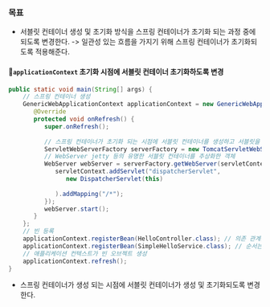 ### 목표
- 서블릿 컨테이너 생성 및 초기화 방식을 스프링 컨테이너가 초기화 되는 과정 중에 되도록 변경한다. -> 일관성 있는 흐름을 가지기 위해 스프링 컨테이너가 초기화되도록 적용해준다.

#### `applicationContext` 초기화 시점에 서블릿 컨테이너 초기화하도록 변경
```java
public static void main(String[] args) {  
    // 스프링 컨테이너 생성  
    GenericWebApplicationContext applicationContext = new GenericWebApplicationContext() {  
       @Override  
       protected void onRefresh() {  
          super.onRefresh();  
  
          // 스프링 컨테이너가 초기화 되는 시점에 서블릿 컨테이너를 생성하고 서블릿을 등록한다.  
          ServletWebServerFactory serverFactory = new TomcatServletWebServerFactory();  
          // WebServer jetty 등의 유명한 서블릿 컨테이너를 추상화한 객체  
          WebServer webServer = serverFactory.getWebServer(servletContext ->{  
             servletContext.addServlet("dispatcherServlet",  
                new DispatcherServlet(this)  
  
             ).addMapping("/*");  
          });  
          webServer.start();  
       }  
    };  
    // 빈 등록  
    applicationContext.registerBean(HelloController.class); // 의존 관계는 스프링 내부에서 주입해줌.  
    applicationContext.registerBean(SimpleHelloService.class); // 순서는 걱정하지 마라. 스프링이 알아서 순서대로 빈을 생성해준다.  
    // 애플리케이션 컨텍스트가 빈 오브젝트 생성  
    applicationContext.refresh();  
}
```

- 스프링 컨테이너가 생성 되는 시점에 서블릿 컨테이너가 생성 및 초기화되도록 변경한다.